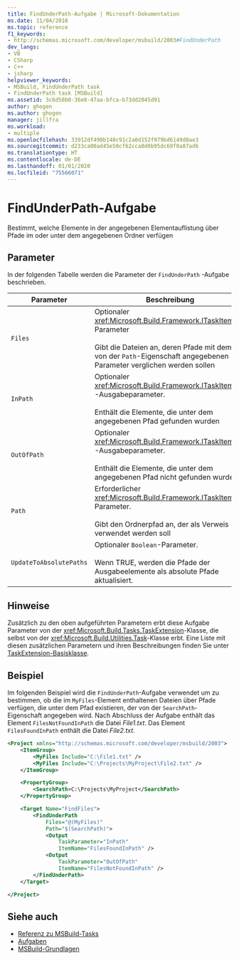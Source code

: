 ```yaml
---
title: FindUnderPath-Aufgabe | Microsoft-Dokumentation
ms.date: 11/04/2016
ms.topic: reference
f1_keywords:
- http://schemas.microsoft.com/developer/msbuild/2003#FindUnderPath
dev_langs:
- VB
- CSharp
- C++
- jsharp
helpviewer_keywords:
- MSBuild, FindUnderPath task
- FindUnderPath task [MSBuild]
ms.assetid: 3c6d58b0-36e8-47aa-bfca-b73dd2045d91
author: ghogen
ms.author: ghogen
manager: jillfra
ms.workload:
- multiple
ms.openlocfilehash: 33912df490b148c91c2a0d152f979bd6149d8ae3
ms.sourcegitcommit: d233ca00ad45e50cf62cca0d0b95dc69f0a87ad6
ms.translationtype: HT
ms.contentlocale: de-DE
ms.lasthandoff: 01/01/2020
ms.locfileid: "75566071"
---
```

# <a name="findunderpath-task"></a>FindUnderPath-Aufgabe
Bestimmt, welche Elemente in der angegebenen Elementauflistung über Pfade im oder unter dem angegebenen Ordner verfügen

## <a name="parameters"></a>Parameter
In der folgenden Tabelle werden die Parameter der `FindUnderPath` -Aufgabe beschrieben.

|Parameter|Beschreibung|
|---------------|-----------------|
|`Files`|Optionaler <xref:Microsoft.Build.Framework.ITaskItem>`[]`-Parameter<br /><br /> Gibt die Dateien an, deren Pfade mit dem von der `Path`-Eigenschaft angegebenen Parameter verglichen werden sollen|
|`InPath`|Optionaler <xref:Microsoft.Build.Framework.ITaskItem>`[]` -Ausgabeparameter.<br /><br /> Enthält die Elemente, die unter dem angegebenen Pfad gefunden wurden|
|`OutOfPath`|Optionaler <xref:Microsoft.Build.Framework.ITaskItem>`[]` -Ausgabeparameter.<br /><br /> Enthält die Elemente, die unter dem angegebenen Pfad nicht gefunden wurden|
|`Path`|Erforderlicher <xref:Microsoft.Build.Framework.ITaskItem> -Parameter.<br /><br /> Gibt den Ordnerpfad an, der als Verweis verwendet werden soll|
|`UpdateToAbsolutePaths`|Optionaler `Boolean`-Parameter.<br /><br /> Wenn TRUE, werden die Pfade der Ausgabeelemente als absolute Pfade aktualisiert.|

## <a name="remarks"></a>Hinweise
Zusätzlich zu den oben aufgeführten Parametern erbt diese Aufgabe Parameter von der <xref:Microsoft.Build.Tasks.TaskExtension>-Klasse, die selbst von der <xref:Microsoft.Build.Utilities.Task>-Klasse erbt. Eine Liste mit diesen zusätzlichen Parametern und ihren Beschreibungen finden Sie unter [TaskExtension-Basisklasse](../msbuild/taskextension-base-class.md).

## <a name="example"></a>Beispiel
Im folgenden Beispiel wird die `FindUnderPath`-Aufgabe verwendet um zu bestimmen, ob die im `MyFiles`-Element enthaltenen Dateien über Pfade verfügen, die unter dem Pfad existieren, der von der `SearchPath`-Eigenschaft angegeben wird. Nach Abschluss der Aufgabe enthält das Element `FilesNotFoundInPath` die Datei *File1.txt*. Das Element `FilesFoundInPath` enthält die Datei *File2.txt*.

```xml
<Project xmlns="http://schemas.microsoft.com/developer/msbuild/2003">
    <ItemGroup>
        <MyFiles Include="C:\File1.txt" />
        <MyFiles Include="C:\Projects\MyProject\File2.txt" />
    </ItemGroup>

    <PropertyGroup>
        <SearchPath>C:\Projects\MyProject</SearchPath>
    </PropertyGroup>

    <Target Name="FindFiles">
        <FindUnderPath
            Files="@(MyFiles)"
            Path="$(SearchPath)">
            <Output
                TaskParameter="InPath"
                ItemName="FilesFoundInPath" />
            <Output
                TaskParameter="OutOfPath"
                ItemName="FilesNotFoundInPath" />
        </FindUnderPath>
    </Target>

</Project>
```

## <a name="see-also"></a>Siehe auch
- [Referenz zu MSBuild-Tasks](../msbuild/msbuild-task-reference.md)
- [Aufgaben](../msbuild/msbuild-tasks.md)
- [MSBuild-Grundlagen](../msbuild/msbuild-concepts.md)
